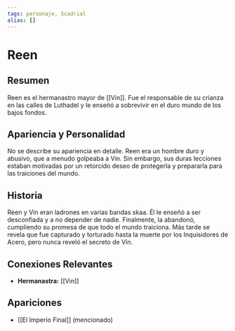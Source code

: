 ```yaml
---
tags: personaje, Scadrial
alias: []
---
```


# Reen

## Resumen
Reen es el hermanastro mayor de [[Vin]]. Fue el responsable de su crianza en las calles de Luthadel y le enseñó a sobrevivir en el duro mundo de los bajos fondos.

## Apariencia y Personalidad
No se describe su apariencia en detalle. Reen era un hombre duro y abusivo, que a menudo golpeaba a Vin. Sin embargo, sus duras lecciones estaban motivadas por un retorcido deseo de protegerla y prepararla para las traiciones del mundo.

## Historia
Reen y Vin eran ladrones en varias bandas skaa. Él le enseñó a ser desconfiada y a no depender de nadie. Finalmente, la abandonó, cumpliendo su promesa de que todo el mundo traiciona. Más tarde se revela que fue capturado y torturado hasta la muerte por los Inquisidores de Acero, pero nunca reveló el secreto de Vin.

## Conexiones Relevantes
* **Hermanastra:** [[Vin]]

## Apariciones
* [[El Imperio Final]] (mencionado)
